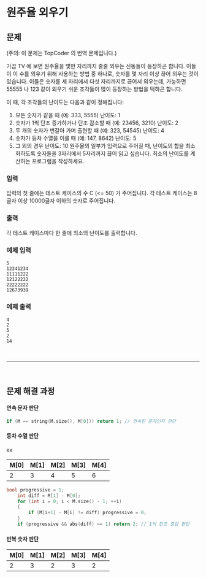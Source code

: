 # 원주율 외우기

## 문제
(주의: 이 문제는 TopCoder 의 번역 문제입니다.)

가끔 TV 에 보면 원주율을 몇만 자리까지 줄줄 외우는 신동들이 등장하곤 합니다. 이들이 이 수를 외우기 위해 사용하는 방법 중 하나로, 숫자를 몇 자리 이상 끊어 외우는 것이 있습니다. 이들은 숫자를 세 자리에서 다섯 자리까지로 끊어서 외우는데, 가능하면 55555 나 123 같이 외우기 쉬운 조각들이 많이 등장하는 방법을 택하곤 합니다.

이 때, 각 조각들의 난이도는 다음과 같이 정해집니다:

1. 모든 숫자가 같을 때 (예: 333, 5555) 난이도: 1
1. 숫자가 1씩 단조 증가하거나 단조 감소할 때 (예: 23456, 3210) 난이도: 2
1. 두 개의 숫자가 번갈아 가며 출현할 때 (예: 323, 54545) 난이도: 4
1. 숫자가 등차 수열을 이룰 때 (예: 147, 8642) 난이도: 5
1. 그 외의 경우 난이도: 10
원주율의 일부가 입력으로 주어질 때, 난이도의 합을 최소화하도록 숫자들을 3자리에서 5자리까지 끊어 읽고 싶습니다. 최소의 난이도를 계산하는 프로그램을 작성하세요.

### 입력
입력의 첫 줄에는 테스트 케이스의 수 C (<= 50) 가 주어집니다. 각 테스트 케이스는 8글자 이상 10000글자 이하의 숫자로 주어집니다.

### 출력
각 테스트 케이스마다 한 줄에 최소의 난이도를 출력합니다.

### 예제 입력
```
5 
12341234 
11111222 
12122222 
22222222 
12673939 
```

### 예제 출력
```
4
2
5
2
14
```

<br>

---

<br>

## 문제 해결 과정

#### 연속 문자 판단

``` cpp
if (M == string(M.size(), M[0])) return 1; // 연속된 문자인지 판단

```



#### 등차 수열 판단

ex

M[0]|M[1]| M[2]| M[3]| M[4]
|-|-|-|-|-|
2|3|4|5|6|

``` cpp
bool progressive = 1;
    int diff = M[1] - M[0];
    for (int i = 0; i < M.size() - 1; ++i)
    {
        if (M[i+1] - M[i] != diff) progressive = 0;
    }
    if (progressive && abs(diff) == 1) return 2; // 1씩 단조 증감 판단
```

#### 반복 숫자 판단
M[0]|M[1]| M[2]| M[3]| M[4]
|-|-|-|-|-|
2|3|2|3|2|
